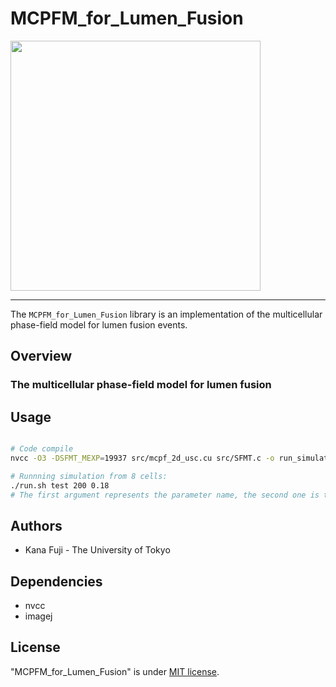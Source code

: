 # MCPFM_for_Lumen_Fusion

<img src="https://github.com/kana-fuji/MCPFM_for_Lumen_Fusion/assets/135681531/dc348586-a0d3-4494-84a3-ed88bfe4b1c9" width="400">
<hr/>

The `MCPFM_for_Lumen_Fusion` library is an implementation of the multicellular phase-field model for lumen fusion events.

## Overview

### The multicellular phase-field model for lumen fusion


## Usage
```sh

# Code compile
nvcc -O3 -DSFMT_MEXP=19937 src/mcpf_2d_usc.cu src/SFMT.c -o run_simulation -std=c++11

# Runnning simulation from 8 cells: 
./run.sh test 200 0.18
# The first argument represents the parameter name, the second one is the cell growth time scale, and the third one is the rumen pressure.

```

## Authors

* Kana Fuji - The University of Tokyo

## Dependencies

- nvcc
- imagej

## License
"MCPFM_for_Lumen_Fusion" is under [MIT license](https://en.wikipedia.org/wiki/MIT_License).
